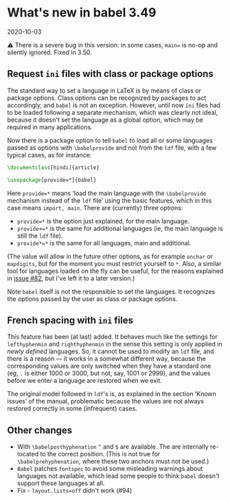# What's new in babel 3.49

2020-10-03

⚠ There is a severe bug in this version: in some cases, `main=` is no-op and silently ignored. Fixed in 3.50.

## Request `ini` files with class or package options

The standard way to set a language in LaTeX is by means of class or package options. Class options can be recognized by packages to act accordingly, and `babel` is not an exception. However, until now `ini` files had to be loaded following a separate mechanism, which was clearly not ideal, because it doesn't set the language as a global option, which may be required in many applications.

Now there is a package option to tell `babel` to load all or some languages passed as options with `\babelprovide` and not from the `ldf` file, with a few typical cases, as for instance:
```tex
\documentclass[hindi]{article}

\usepackage[provide=*]{babel}
```
Here `provide=*` means ‘load the main language with the `\babelprovide` mechanism instead of the `ldf` file’ using the basic features, which in this case means `import, main`. There are (currently) three options:
* `provide=*` is the option just explained, for the main language.
* `provide+=*` is the same for additional languages (ie, the main language is still the `ldf` file).
* `provide*=*` is the same for all languages, main and additional.

(The value will allow in the future other options, as for example `onchar` or `mapdigits`, but for the moment you must restrict yourself to `*`. Also, a similar tool for languages loaded on the fly can be useful, for the reasons explained in [issue #82](https://github.com/latex3/babel/issues/82), but I've left it to a later version.)

Note `babel` itself is not the responsible to set the languages. It recognizes the options passed by the user as class or package options. 

## French spacing with `ini` files

This feature has been (at last) added. It behaves much like the settings for `lefthyphenmin` and `righthyphenmin` in the sense this setting is only applied in *newly defined* languages. So, it cannot be used to modify an `ldf` file, and there is a reason — it works in a somewhat different way, because the corresponding values are only switched when they have a standard one (eg, `.` is either 1000 or 3000, but not, say, 1001 or 2999), and the values before we enter a language are restored when we exit.

The original model followed in `ldf`'s is, as explained in the section ‘Known issues’ of the manual, problematic because the values are not always restored correctly in some (infrequent) cases.

## Other changes

* With `\babelposthyphenation` `^` and `$` are available. The are internally re-located to the correct position. (This is not true for `\babelprehyphenation`, where these two anchors must not be used.)
* `Babel` patches `fontspec` to avoid some misleading warnings about languages not available, which lead some people to think `babel` doesn't support these languages at all.
* Fix - `layout.lists=off` didn't work (#94)